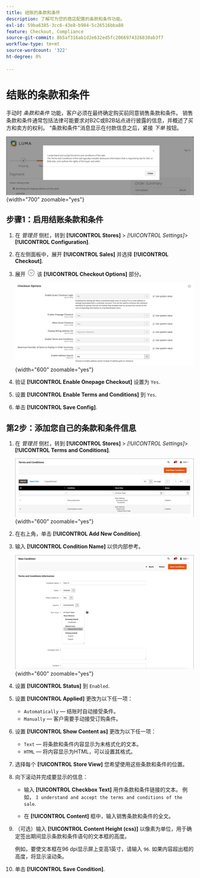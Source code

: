 ```yaml
---
title: 结账的条款和条件
description: 了解可为您的商店配置的条款和条件功能。
exl-id: 59ba6385-3cc6-43e8-b984-5c26516bba88
feature: Checkout, Compliance
source-git-commit: 8b5af316ab1d2e632ed5fc2066974326830ab3f7
workflow-type: tm+mt
source-wordcount: '322'
ht-degree: 0%

---
```


# 结账的条款和条件

手动时 _条款和条件_ 功能，客户必须在最终确定购买前同意销售条款和条件。 销售条款和条件通常包括法律可能要求对B2C或B2B站点进行披露的信息，并概述了买方和卖方的权利。 “条款和条件”消息显示在付款信息之后，紧接 _下单_ 按钮。

![结账时的条款和条件](./assets/storefront-checkout-step2-terms-conditions.png){width="700" zoomable="yes"}

## 步骤1：启用结账条款和条件

1. 在 _管理员_ 侧栏，转到 **[!UICONTROL Stores]** > _[!UICONTROL Settings]_>**[!UICONTROL Configuration]**.

1. 在左侧面板中，展开 **[!UICONTROL Sales]** 并选择 **[!UICONTROL Checkout]**.

1. 展开 ![扩展选择器](../assets/icon-display-expand.png) 该 **[!UICONTROL Checkout Options]** 部分。

   ![签出选项](../configuration-reference/sales/assets/checkout-checkout-options.png){width="600" zoomable="yes"}

1. 验证 **[!UICONTROL Enable Onepage Checkout]** 设置为 `Yes`.

1. 设置 **[!UICONTROL Enable Terms and Conditions]** 到 `Yes`.

1. 单击 **[!UICONTROL Save Config]**.

## 第2步：添加您自己的条款和条件信息

1. 在 _管理员_ 侧栏，转到 **[!UICONTROL Stores]** > _[!UICONTROL Settings]_>**[!UICONTROL Terms and Conditions]**.

   ![条款和条件网格](./assets/terms-conditions.png){width="600" zoomable="yes"}

1. 在右上角，单击 **[!UICONTROL Add New Condition]**.

1. 输入 **[!UICONTROL Condition Name]** 以供内部参考。

   ![新建完成情况](./assets/terms-conditions-new.png){width="600" zoomable="yes"}

1. 设置 **[!UICONTROL Status]** 到 `Enabled`.

1. 设置 **[!UICONTROL Applied]** 更改为以下任一项：

   - `Automatically`  — 结账时自动接受条件。
   - `Manually`  — 客户需要手动接受订购条件。

1. 设置 **[!UICONTROL Show Content as]** 更改为以下任一项：

   - `Text`  — 将条款和条件内容显示为未格式化的文本。
   - `HTML`  — 将内容显示为HTML，可以设置其格式。

1. 选择每个 **[!UICONTROL Store View]** 您希望使用这些条款和条件的位置。

1. 向下滚动并完成要显示的信息：

   - 输入 **[!UICONTROL Checkbox Text]** 用作条款和条件链接的文本。 例如， `I understand and accept the terms and conditions of the sale`.

   - 在 **[!UICONTROL Content]** 框中，输入销售条款和条件的全文。

1. （可选）输入 **[!UICONTROL Content Height (css)]** 以像素为单位，用于确定签出期间显示条款和条件语句的文本框的高度。

   例如，要使文本框在96 dpi显示屏上变高1英寸，请输入 `96`. 如果内容超出框的高度，将显示滚动条。

1. 单击 **[!UICONTROL Save Condition]**.
